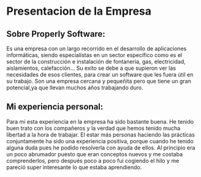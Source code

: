 # Presentacion de la Empresa

## Sobre Properly Software:

Es una empresa con un largo recorrido en el desarrollo de aplicaciones informáticas, siendo especialistas en un sector específico como es  el sector de la construcción e instalación de fontanería, gas, electricidad, aislamientos, calefacción...
Su exito se debe a que supieron ver las necesidades de esos clientes, para crear un software que les fuera útil en su trabajo. Son una empresa cercana y pequeñita pero que tiene un gran potencial,ya que llevan muchos años trabajando duro.

## Mi experiencia personal:

Para mi esta experiencia en la empresa ha sido bastante buena. He tenido buen trato con los compañeros y la verdad que hemos tenido mucha libertad a la hora de trabajar. El estar más personas haciendo las prácticas conjuntamente ha sido una experiencia positiva, porque cuando he tenido alguna duda pues he podido resolverla con ayuda de ellos. Al principio era un poco abrumador puesto que eran conceptos nuevos y me costaba comprenderlos, pero después poco a poco fui cogiendo el hilo y me pareció super interesante lo que estaba aprendiendo.
